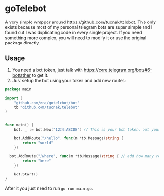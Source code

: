 # goTelebot

A very simple wrapper around https://github.com/tucnak/telebot. This only exists because most of my personal telegram bots are super simple and I found out I was duplicating code in every single project. If you need something more complex, you will need to modify it or use the original package directly.

## Usage

1. You need a bot token, just talk with https://core.telegram.org/bots#6-botfather to get it.
1. Just setup the bot using your token and add new routes:

```go
package main

import (
	"github.com/era/gotelebot/bot"
	tb "github.com/tucnak/telebot"
)


func main() {
	bot, _ := bot.New("1234:ABCDE") // This is your bot token, put your secrets in env variables, never into code!!

	bot.AddRoute("/hello", func(m *tb.Message)string {
		return "world"
	})
  
  bot.AddRoute("/where", func(m *tb.Message)string { // add how many routes you want
		return "here"
	})

	bot.Start()
}

```


After it you just need to run `go run main.go`.
